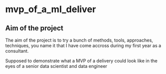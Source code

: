 # mvp_of_a_ml_deliver

## Aim of the project
The aim of the project is to try a bunch of methods, tools, approaches, techniques, you name it that I have come accross during my first year as a consultant.  

Supposed to demonstrate what a MVP of a delivery could look like in the eyes of a senior data scientist and data engineer
